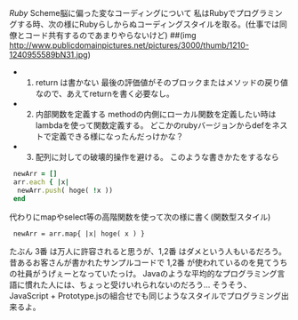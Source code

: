 *Ruby* Scheme脳に偏った変なコーディングについて
私はRubyでプログラミングする時、次の様にRubyらしからぬコーディングスタイルを取る。(仕事では同僚とコード共有するのであまりやらないけど)
  ##(img http://www.publicdomainpictures.net/pictures/3000/thumb/1210-1240955589bN31.jpg)

- 1. return は書かない
最後の評価値がそのブロックまたはメソッドの戻り値なので、あえてreturnを書く必要なし。

- 2. 内部関数を定義する
methodの内側にローカル関数を定義したい時は lambdaを使って関数定義する。
どこかのrubyバージョンからdefをネストで定義できる様になったんだっけかな？

- 3. 配列に対しての破壊的操作を避ける。
このような書きかたをするなら
```ruby
 newArr = []
 arr.each { |x|
  newArr.push( hoge( !x ))
 end
```
代わりにmapやselect等の高階関数を使って次の様に書く(関数型スタイル)
```
 newArr = arr.map{ |x| hoge( x ) }
```

たぶん 3番 は万人に許容されると思うが、1,2番 はダメという人もいるだろう。
昔あるお客さんが書かれたサンプルコードで 1,2番 が使われているのを見てうちの社員がうげぇーとなっていたっけ。
Javaのような平均的なプログラミング言語に慣れた人には、ちょっと受けいれられないのだろう...
そうそう、JavaScript + Prototype.jsの組合せでも同じようなスタイルでプログラミング出来るよ。
